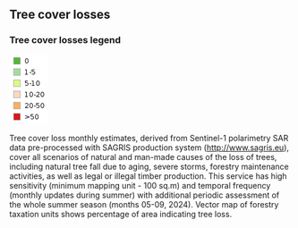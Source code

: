 ## Tree cover losses

### Tree cover losses legend
![image](sagris_forest_cuts_m0509_pc.png)

Tree cover loss monthly estimates, derived from Sentinel-1 polarimetry
SAR data pre-processed with SAGRIS production system
(http://www.sagris.eu), cover all scenarios of natural and man-made 
causes of the loss of trees, including natural tree fall due to aging,
severe storms, forestry maintenance activities, as well as legal or
illegal timber production. This service has high sensitivity (minimum
mapping unit - 100 sq.m) and temporal frequency (monthly updates during
summer) with additional periodic assessment of the whole summer season
(months 05-09, 2024). Vector map of forestry taxation units shows
percentage of area indicating tree loss.
